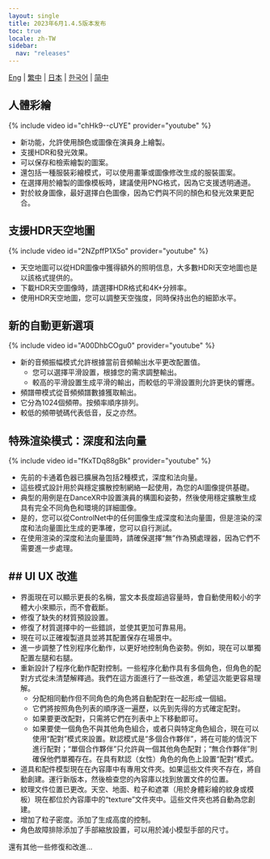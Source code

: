 ```yaml
---
layout: single
title: 2023年6月1.4.5版本发布
toc: true
locale: zh-TW
sidebar:
  nav: "releases"
---
```

[Eng](/dancexr/releases/1.4.5) | [繁中](/tw/dancexr/releases/1.4.5) | [日本](/jp/dancexr/releases/1.4.5) | [한국어](/kr/dancexr/releases/1.4.5) | [简中](/zh/dancexr/releases/1.4.5)


## 人體彩繪
{% include video id="chHk9--cUYE" provider="youtube" %}
* 新功能，允許使用顏色或圖像在演員身上繪製。
* 支援HDR和發光效果。
* 可以保存和檢索繪製的圖案。
* 還包括一種服裝彩繪模式，可以使用畫筆或圖像修改生成的服裝圖案。
* 在選擇用於繪製的圖像模板時，建議使用PNG格式，因為它支援透明通道。
* 對於紋身圖像，最好選擇白色圖像，因為它們與不同的顏色和發光效果更配合。

## 支援HDR天空地圖
{% include video id="2NZpffP1X5o" provider="youtube" %}
* 天空地圖可以從HDR圖像中獲得額外的照明信息，大多數HDRI天空地圖也是以該格式提供的。
* 下載HDR天空圖像時，請選擇HDR格式和4K+分辨率。
* 使用HDR天空地圖，您可以調整天空強度，同時保持出色的細節水平。

## 新的自動更新選項
{% include video id="A00DhbCOgu0" provider="youtube" %}
* 新的音頻振幅模式允許根據當前音頻輸出水平更改配置值。
    * 您可以選擇平滑設置，根據您的需求調整輸出。
    * 較高的平滑設置生成平滑的輸出，而較低的平滑設置則允許更快的響應。
* 頻譜帶模式從音頻頻譜數據獲取輸出。
* 它分為1024個頻帶。按頻率順序排列。
* 較低的頻帶號碼代表低音，反之亦然。

## 特殊渲染模式：深度和法向量
{% include video id="fKxTDq88gBk" provider="youtube" %}
* 先前的卡通着色器已擴展為包括2種模式，深度和法向量。
* 這些模式設計用於與穩定擴散控制網絡一起使用，為您的AI圖像提供基礎。
* 典型的用例是在DanceXR中設置演員的構圖和姿勢，然後使用穩定擴散生成具有完全不同角色和環境的詳細圖像。
* 是的，您可以從ControlNet中的任何圖像生成深度和法向量圖，但是渲染的深度和法向量圖比生成的更準確，您可以自行測試。
* 在使用渲染的深度和法向量圖時，請確保選擇“無”作為預處理器，因為它們不需要進一步處理。
## ## UI UX 改進
* 界面現在可以顯示更長的名稱，當文本長度超過容量時，會自動使用較小的字體大小來顯示，而不會截斷。
* 修復了缺失的材質預設設置。
* 修復了材質選擇中的一些錯誤，並使其更加可靠易用。
* 現在可以正確複製道具並將其配置保存在場景中。
* 進一步調整了性別程序化動作，以更好地控制角色姿勢。例如，現在可以單獨配置左腿和右腿。
* 重新設計了程序化動作配對控制。一些程序化動作具有多個角色，但角色的配對方式從未清楚解釋過。我們在這方面進行了一些改進，希望這次能更容易理解。
    * 分配相同動作但不同角色的角色將自動配對在一起形成一個組。
    * 它們將按照角色列表的順序逐一遍歷，以先到先得的方式確定配對。
    * 如果要更改配對，只需將它們在列表中上下移動即可。
    * 如果要使一個角色不與其他角色組合，或者只與特定角色組合，現在可以使用“配對”模式來設置。默認模式是“多個合作夥伴”，將在可能的情況下進行配對；“單個合作夥伴”只允許與一個其他角色配對；“無合作夥伴”則確保他們單獨存在。在具有默認（女性）角色的角色上設置“配對”模式。
* 道具和配件模型現在在內容庫中有專用文件夾。如果這些文件夾不存在，將自動創建。運行新版本，然後檢查您的內容庫以找到放置文件的位置。
* 紋理文件位置已更改。天空、地面、粒子和遮罩（用於身體彩繪的紋身或模板）現在都位於內容庫中的“texture”文件夾中。這些文件夾也將自動為您創建。
* 增加了粒子密度。添加了生成高度的控制。
* 角色故障排除添加了手部縮放設置，可以用於減小模型手部的尺寸。

還有其他一些修復和改進...